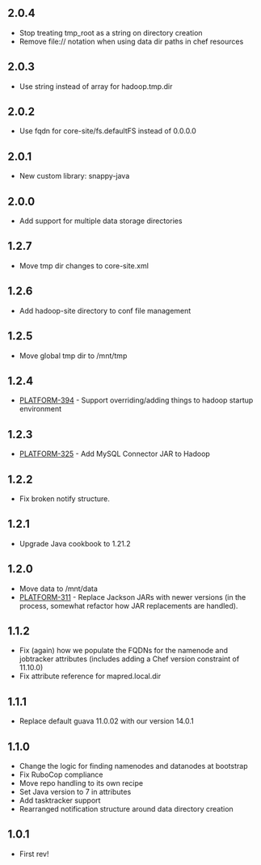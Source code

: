 ## 2.0.4

* Stop treating tmp_root as a string on directory creation
* Remove file:// notation when using data dir paths in chef resources

## 2.0.3

* Use string instead of array for hadoop.tmp.dir

## 2.0.2

* Use fqdn for core-site/fs.defaultFS instead of 0.0.0.0

## 2.0.1

* New custom library: snappy-java

## 2.0.0

* Add support for multiple data storage directories

## 1.2.7

* Move tmp dir changes to core-site.xml

## 1.2.6

* Add hadoop-site directory to conf file management

## 1.2.5

* Move global tmp dir to /mnt/tmp

## 1.2.4

* [PLATFORM-394](https://evertroops.atlassian.net/browse/PLATFORM-394) - Support overriding/adding things to hadoop startup environment

## 1.2.3

* [PLATFORM-325](https://evertroops.atlassian.net/browse/PLATFORM-325) - Add MySQL Connector JAR to Hadoop

## 1.2.2

* Fix broken notify structure.

## 1.2.1

* Upgrade Java cookbook to 1.21.2

## 1.2.0

* Move data to /mnt/data
* [PLATFORM-311](https://evertroops.atlassian.net/browse/PLATFORM-311) - Replace Jackson JARs with newer versions (in the process, somewhat refactor how JAR replacements are handled).

## 1.1.2

* Fix (again) how we populate the FQDNs for the namenode and jobtracker attributes (includes adding a Chef version constraint of 11.10.0)
* Fix attribute reference for mapred.local.dir

## 1.1.1

* Replace default guava 11.0.02 with our version 14.0.1

## 1.1.0

* Change the logic for finding namenodes and datanodes at bootstrap
* Fix RuboCop compliance
* Move repo handling to its own recipe
* Set Java version to 7 in attributes
* Add tasktracker support
* Rearranged notification structure around data directory creation

## 1.0.1

* First rev!
